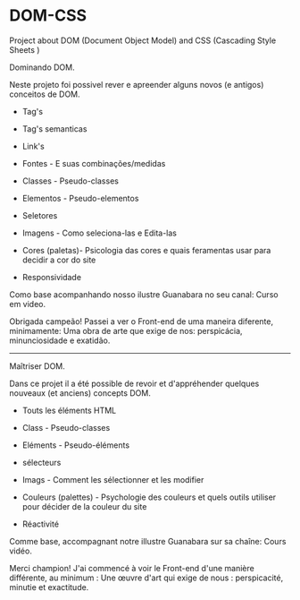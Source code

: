 # DOM-CSS
Project about DOM (Document Object Model) and CSS (Cascading Style Sheets )

Dominando DOM.

Neste projeto foi possivel rever e apreender alguns novos (e antigos) conceitos de DOM.
 
* Tag's
* Tag's semanticas
* Link's
* Fontes - E suas combinações/medidas

* Classes - Pseudo-classes
* Elementos - Pseudo-elementos
* Seletores
* Imagens - Como seleciona-las e Edita-las
* Cores (paletas)- Psicologia das cores e quais feramentas usar para decidir a cor do site
* Responsividade

Como base acompanhando nosso ilustre Guanabara no seu canal: Curso em video.

Obrigada campeão! Passei a ver o Front-end de uma maneira diferente, minimamente: 
Uma obra de arte que exige de nos:  perspicácia, minunciosidade e exatidão.


*******************************************************************************************************************

Maîtriser DOM.

Dans ce projet il a été possible de revoir et d'appréhender quelques nouveaux (et anciens) concepts DOM.
 
* Touts les éléments HTML

* Class - Pseudo-classes
* Eléments - Pseudo-éléments
* sélecteurs
* Imags - Comment les sélectionner et les modifier
* Couleurs (palettes) - Psychologie des couleurs et quels outils utiliser pour décider de la couleur du site
* Réactivité

Comme base, accompagnant notre illustre Guanabara sur sa chaîne: Cours vidéo.

Merci champion! J'ai commencé à voir le Front-end d'une manière différente, au minimum :
Une œuvre d'art qui exige de nous : perspicacité, minutie et exactitude.




